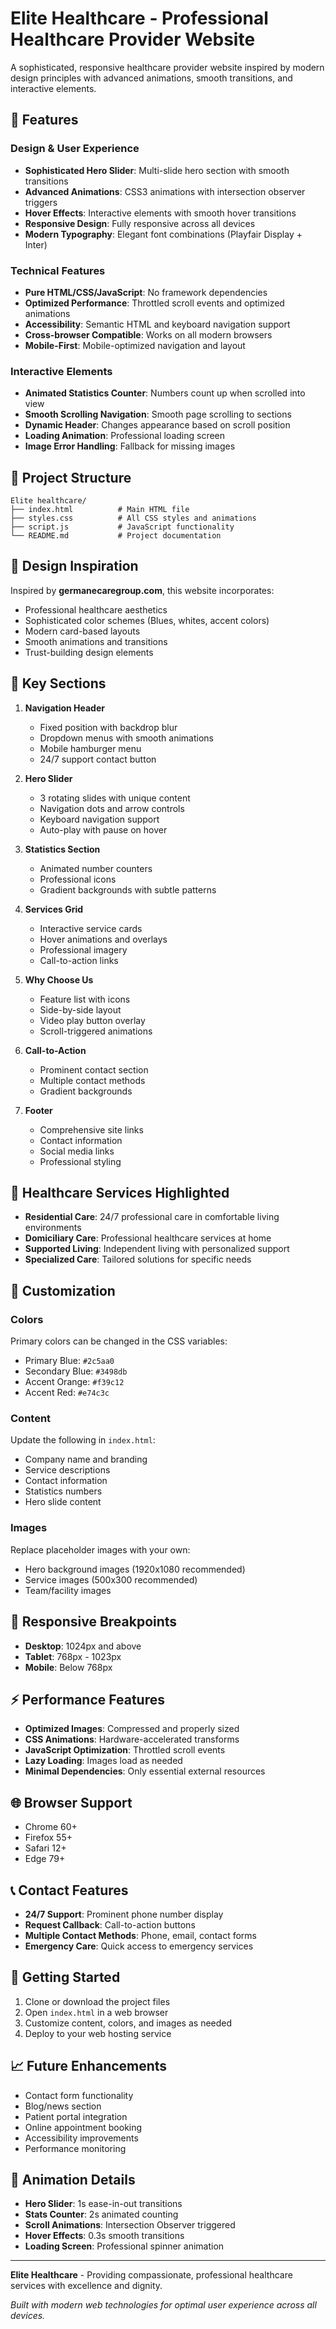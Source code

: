 # Elite Healthcare - Professional Healthcare Provider Website

A sophisticated, responsive healthcare provider website inspired by modern design principles with advanced animations, smooth transitions, and interactive elements.

## 🚀 Features

### Design & User Experience
- **Sophisticated Hero Slider**: Multi-slide hero section with smooth transitions
- **Advanced Animations**: CSS3 animations with intersection observer triggers
- **Hover Effects**: Interactive elements with smooth hover transitions
- **Responsive Design**: Fully responsive across all devices
- **Modern Typography**: Elegant font combinations (Playfair Display + Inter)

### Technical Features
- **Pure HTML/CSS/JavaScript**: No framework dependencies
- **Optimized Performance**: Throttled scroll events and optimized animations
- **Accessibility**: Semantic HTML and keyboard navigation support
- **Cross-browser Compatible**: Works on all modern browsers
- **Mobile-First**: Mobile-optimized navigation and layout

### Interactive Elements
- **Animated Statistics Counter**: Numbers count up when scrolled into view
- **Smooth Scrolling Navigation**: Smooth page scrolling to sections
- **Dynamic Header**: Changes appearance based on scroll position
- **Loading Animation**: Professional loading screen
- **Image Error Handling**: Fallback for missing images

## 📁 Project Structure

```
Elite healthcare/
├── index.html          # Main HTML file
├── styles.css          # All CSS styles and animations
├── script.js           # JavaScript functionality
└── README.md           # Project documentation
```

## 🎨 Design Inspiration

Inspired by **germanecaregroup.com**, this website incorporates:
- Professional healthcare aesthetics
- Sophisticated color schemes (Blues, whites, accent colors)
- Modern card-based layouts
- Smooth animations and transitions
- Trust-building design elements

## 🌟 Key Sections

1. **Navigation Header**
   - Fixed position with backdrop blur
   - Dropdown menus with smooth animations
   - Mobile hamburger menu
   - 24/7 support contact button

2. **Hero Slider**
   - 3 rotating slides with unique content
   - Navigation dots and arrow controls
   - Keyboard navigation support
   - Auto-play with pause on hover

3. **Statistics Section**
   - Animated number counters
   - Professional icons
   - Gradient backgrounds with subtle patterns

4. **Services Grid**
   - Interactive service cards
   - Hover animations and overlays
   - Professional imagery
   - Call-to-action links

5. **Why Choose Us**
   - Feature list with icons
   - Side-by-side layout
   - Video play button overlay
   - Scroll-triggered animations

6. **Call-to-Action**
   - Prominent contact section
   - Multiple contact methods
   - Gradient backgrounds

7. **Footer**
   - Comprehensive site links
   - Contact information
   - Social media links
   - Professional styling

## 🎯 Healthcare Services Highlighted

- **Residential Care**: 24/7 professional care in comfortable living environments
- **Domiciliary Care**: Professional healthcare services at home
- **Supported Living**: Independent living with personalized support
- **Specialized Care**: Tailored solutions for specific needs

## 🔧 Customization

### Colors
Primary colors can be changed in the CSS variables:
- Primary Blue: `#2c5aa0`
- Secondary Blue: `#3498db`
- Accent Orange: `#f39c12`
- Accent Red: `#e74c3c`

### Content
Update the following in `index.html`:
- Company name and branding
- Service descriptions
- Contact information
- Statistics numbers
- Hero slide content

### Images
Replace placeholder images with your own:
- Hero background images (1920x1080 recommended)
- Service images (500x300 recommended)
- Team/facility images

## 📱 Responsive Breakpoints

- **Desktop**: 1024px and above
- **Tablet**: 768px - 1023px
- **Mobile**: Below 768px

## ⚡ Performance Features

- **Optimized Images**: Compressed and properly sized
- **CSS Animations**: Hardware-accelerated transforms
- **JavaScript Optimization**: Throttled scroll events
- **Lazy Loading**: Images load as needed
- **Minimal Dependencies**: Only essential external resources

## 🌐 Browser Support

- Chrome 60+
- Firefox 55+
- Safari 12+
- Edge 79+

## 📞 Contact Features

- **24/7 Support**: Prominent phone number display
- **Request Callback**: Call-to-action buttons
- **Multiple Contact Methods**: Phone, email, contact forms
- **Emergency Care**: Quick access to emergency services

## 🚀 Getting Started

1. Clone or download the project files
2. Open `index.html` in a web browser
3. Customize content, colors, and images as needed
4. Deploy to your web hosting service

## 📈 Future Enhancements

- Contact form functionality
- Blog/news section
- Patient portal integration
- Online appointment booking
- Accessibility improvements
- Performance monitoring

## 🎨 Animation Details

- **Hero Slider**: 1s ease-in-out transitions
- **Stats Counter**: 2s animated counting
- **Scroll Animations**: Intersection Observer triggered
- **Hover Effects**: 0.3s smooth transitions
- **Loading Screen**: Professional spinner animation

---

**Elite Healthcare** - Providing compassionate, professional healthcare services with excellence and dignity.

*Built with modern web technologies for optimal user experience across all devices.*
